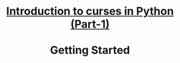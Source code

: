 # <center><u>Introduction to curses in Python (Part-1)</u></center><br><center>Getting Started</center>

